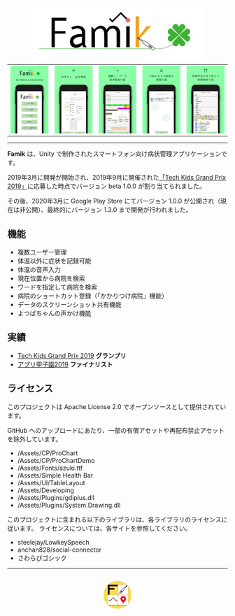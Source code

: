 <div align="center">
    <img src="./docs/logo.png" alt="Famik" width="400" />
    <table>
        <tr>
            <td><img src="./docs/screenshots/1.png" alt="" /></td>
            <td><img src="./docs/screenshots/2.png" alt="" /></td>
            <td><img src="./docs/screenshots/3.png" alt="" /></td>
            <td><img src="./docs/screenshots/4.png" alt="" /></td>
            <td><img src="./docs/screenshots/5.png" alt="" /></td>
        </tr>
    </table>
</div>

---

**Famik** は、Unity で制作されたスマートフォン向け病状管理アプリケーションです。

2019年3月に開発が開始され、2019年9月に開催された[「Tech Kids Grand Prix 2019」](https://techkidsschool.jp/grandprix/2019/)に応募した時点でバージョン beta 1.0.0 が割り当てられました。

その後、2020年3月に Google Play Store にてバージョン 1.0.0 が公開され（現在は非公開）、最終的にバージョン 1.3.0 まで開発が行われました。

## 機能
- 複数ユーザー管理
- 体温以外に症状を記録可能
- 体温の音声入力
- 現在位置から病院を検索
- ワードを指定して病院を検索
- 病院のショートカット登録（「かかりつけ病院」機能）
- データのスクリーンショット共有機能
- よつばちゃんの声かけ機能

## 実績
- [Tech Kids Grand Prix 2019](https://techkidsschool.jp/grandprix/2019/) <b>グランプリ</b>
- [アプリ甲子園2019](https://note.com/appko/n/n7ac49e873b18) <b>ファイナリスト</b>

## ライセンス
このプロジェクトは Apache License 2.0 でオープンソースとして提供されています。

GitHub へのアップロードにあたり、一部の有償アセットや再配布禁止アセットを除外しています。
- /Assets/CP/ProChart
- /Assets/CP/ProChartDemo
- /Assets/Fonts/azuki.ttf
- /Assets/Simple Health Bar
- /Assets/UI/TableLayout
- /Assets/Developing
- /Assets/Plugins/gdiplus.dll
- /Assets/Plugins/System.Drawing.dll

このプロジェクトに含まれる以下のライブラリは、各ライブラリのライセンスに従います。
ライセンスについては、各サイトを参照してください。
- steelejay/LowkeySpeech
- anchan828/social-connector
- さわらびゴシック

---

<div align="center" style="margin-top: 2em;">
    <img src="./docs/icon.png" alt="Famik Icon" style="border-radius: 100%" width="64" />
</div>
